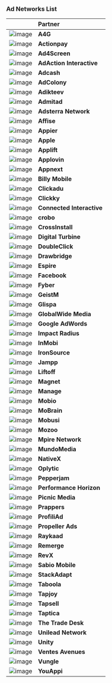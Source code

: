 ### Ad Networks List
|  | Partner |
| :---: | :--- | 
![image](https://cdn.branch.io/branch-assets/ad-partner-manager/a4g-logo-1493239709871.png) | **A4G**
![image](https://cdn.branch.io/branch-assets/ad-partner-manager/unnamed-1502390560857.png) | **Actionpay**
![image](https://cdn.branch.io/branch-assets/ad-partner-manager/ad4screen-1504724050417.png) | **Ad4Screen**
![image](https://cdn.branch.io/branch-assets/ad-partner-manager/aai_logo_med_trans_black-1509989746768.png) | **AdAction Interactive**
![image](https://cdn.branch.io/branch-assets/ad-partner-manager/origin_08da80a1e1be4275-1508530733424.png) | **Adcash**
![image](https://cdn.branch.io/branch-assets/ad-partner-manager/adcolony-1513204502834.png) | **AdColony**
![image](https://cdn.branch.io/branch-assets/ad-partner-manager/logo_adikteev-1513039903349.png) | **Adikteev**
![image](https://cdn.branch.io/branch-assets/ad-partner-manager/logo-admitad-1493136873359.png) | **Admitad**
![image](https://cdn.branch.io/branch-assets/ad-partner-manager/Adsterra-1508532651884.png) | **Adsterra Network**
![image](https://cdn.branch.io/branch-assets/ad-partner-manager/affisee-1513141472946.png) | **Affise**
![image](https://cdn.branch.io/branch-assets/ad-partner-manager/29291839342_73029de826_o-1496708152338.png) | **Appier**
![image](https://cdn.branch.io/branch-assets/ad-partner-manager/logo_searchAds-1506359721056.png) | **Apple**
![image](https://cdn.branch.io/branch-assets/ad-partner-manager/applift_lg-bdbcf02abab90b0343354dc04fb1ff42ac2b6a9e15c34aa7177e49a7ae7864d9-1509989161261.png) | **Applift**
![image](https://cdn.branch.io/branch-assets/ad-partner-manager/u3eoOtkBNGx7x4W6nKLQSQ-AppLovin_Logo_Blue_White_Rectangle_WEB-1492637758109.png) | **Applovin**
![image](https://cdn.branch.io/branch-assets/ad-partner-manager/mf7zfgvsypjglqnisyth-1492800692344.png) | **Appnext**
![image](https://cdn.branch.io/branch-assets/ad-partner-manager/logo_blue-1500940117780.png) | **Billy Mobile**
![image](https://cdn.branch.io/branch-assets/ad-partner-manager/cck-1508531144603.png) | **Clickadu**
![image](https://cdn.branch.io/branch-assets/ad-partner-manager/LogoClickky-1508351211926.png) | **Clickky**
![image](https://cdn.branch.io/branch-assets/ad-partner-manager/top-logo1-1500342833490.png) | **Connected Interactive**
![image](https://cdn.branch.io/branch-assets/ad-partner-manager/crobo-1500662980708.png) | **crobo**
![image](https://cdn.branch.io/branch-assets/ad-partner-manager/cross_install_logo-1493241188265.png) | **CrossInstall**
![image](https://cdn.branch.io/branch-assets/ad-partner-manager/169744LOGO-1493150262933.png) | **Digital Turbine**
![image](https://cdn.branch.io/branch-assets/ad-partner-manager/dc_newlogo-1513231189826.png) | **DoubleClick**
![image](https://cdn.branch.io/branch-assets/ad-partner-manager/Drawbridge_Logo_2015-1493243116881.png) | **Drawbridge**
![image](https://cdn.branch.io/branch-assets/ad-partner-manager/Espire-1513137347677.png) | **Espire**
![image](https://cdn.branch.io/branch-assets/ad-partner-manager/wordmark-1498695380173.png) | **Facebook**
![image](https://cdn.branch.io/branch-assets/ad-partner-manager/fyber-logo-1493132211689.png) | **Fyber**
![image](https://cdn.branch.io/branch-assets/ad-partner-manager/geistMBlackRedLogo-1498181264812.png) | **GeistM**
![image](https://cdn.branch.io/branch-assets/ad-partner-manager/logo-glispa@2x-1493323107286.png) | **Glispa**
![image](https://cdn.branch.io/branch-assets/ad-partner-manager/unnamed-1497567899553.png) | **GlobalWide Media**
![image](https://cdn.branch.io/branch-assets/ad-partner-manager/Adwords_logo-1492792697441.png) | **Google AdWords**
![image](https://cdn.branch.io/branch-assets/ad-partner-manager/impact-radius-logo-1493166999679.png) | **Impact Radius**
![image](https://cdn.branch.io/branch-assets/ad-partner-manager/logo-color-1492715152194.png) | **InMobi**
![image](https://cdn.branch.io/branch-assets/ad-partner-manager/101621-d00d811d71b53bd93856f5358489baca-1492635797381.png) | **IronSource**
![image](https://cdn.branch.io/branch-assets/ad-partner-manager/Jampp-1492638822951.png) | **Jampp**
![image](https://cdn.branch.io/branch-assets/ad-partner-manager/liftoff-logo-1492801474909.png) | **Liftoff**
![image](https://cdn.branch.io/branch-assets/ad-partner-manager/logo-1500342359816.png) | **Magnet**
![image](https://cdn.branch.io/branch-assets/ad-partner-manager/manage_logo_trans_300x75-1505160375494.png) | **Manage**
![image](https://cdn.branch.io/branch-assets/ad-partner-manager/mobio_logofooter1-1498863703378.png) | **Mobio**
![image](https://cdn.branch.io/branch-assets/ad-partner-manager/logo_mobrain_iso-1495753098283.png) | **MoBrain**
![image](https://cdn.branch.io/branch-assets/ad-partner-manager/687474703a2f2f6d6f62757369617070732e6769746875622e696f2f4d6f6275736953444b2d694f532f696d616765732f6d6f627573695f6c6f676f5f6e6567726f2e706e67-1493247352015.png) | **Mobusi**
![image](https://cdn.branch.io/branch-assets/ad-partner-manager/Mozoo-Performance-1492710482008-1498430203032.png) | **Mozoo**
![image](https://cdn.branch.io/branch-assets/ad-partner-manager/78e199f17cd2c80f31e430eec689-1493246692632.png) | **Mpire Network**
![image](https://cdn.branch.io/branch-assets/ad-partner-manager/0000014b-6f75-2b16-6984-3be17d5c7b30-1500341129317.png) | **MundoMedia**
![image](https://cdn.branch.io/branch-assets/ad-partner-manager/nativex-logo2-300x130-1493132886101.png) | **NativeX**
![image](https://cdn.branch.io/branch-assets/ad-partner-manager/logo-1498155298417.png) | **Oplytic**
![image](https://cdn.branch.io/branch-assets/ad-partner-manager/Pep_logo_red-1501274975350.png) | **Pepperjam**
![image](https://cdn.branch.io/branch-assets/ad-partner-manager/PH_LOGO-1493341199816.png) | **Performance Horizon**
![image](https://cdn.branch.io/branch-assets/ad-partner-manager/Picnic_Media-1513137425026.png) | **Picnic Media**
![image](https://cdn.branch.io/branch-assets/ad-partner-manager/links-logo-1508262751788.png) | **Prappers**
![image](https://cdn.branch.io/branch-assets/ad-partner-manager/logo-1494891385579.png) | **ProfiliAd**
![image](https://cdn.branch.io/branch-assets/ad-partner-manager/logo_propellerads32-1508798759717.png) | **Propeller Ads**
![image](https://cdn.branch.io/branch-assets/ad-partner-manager/Logo-2-1509402724378.png) | **Raykaad**
![image](https://cdn.branch.io/branch-assets/ad-partner-manager/vgfm8axwuhj2lcwybtzf-1492640396474.png) | **Remerge**
![image](https://cdn.branch.io/branch-assets/ad-partner-manager/logo-1493256528887.png) | **RevX**
![image](https://cdn.branch.io/branch-assets/ad-partner-manager/main_logo_compress-1509082296545.png) | **Sabio Mobile**
![image](https://cdn.branch.io/branch-assets/ad-partner-manager/8331ef7d-bfc8-4148-a118-50da0fc43f8f-1490739325404-1506381795896.png) | **StackAdapt**
![image](https://cdn.branch.io/branch-assets/ad-partner-manager/taboola_logo-new-large-1500341960275.png) | **Taboola**
![image](https://cdn.branch.io/branch-assets/ad-partner-manager/Tapjoy-acquires-5Rocks-1493129616390.png) | **Tapjoy**
![image](https://cdn.branch.io/branch-assets/ad-partner-manager/tapsell2-1503596508675.png) | **Tapsell**
![image](https://cdn.branch.io/branch-assets/ad-partner-manager/Taptica_Logo-1513204728443.png) | **Taptica**
![image](https://cdn.branch.io/branch-assets/ad-partner-manager/thetradedeskdmp-1502822492413.png) | **The Trade Desk**
![image](https://cdn.branch.io/branch-assets/ad-partner-manager/2-02-1498862779375.png) | **Unilead Network**
![image](https://cdn.branch.io/branch-assets/ad-partner-manager/unity-1493071825773.png) | **Unity**
![image](https://cdn.branch.io/branch-assets/ad-partner-manager/logo-1495753718180.png) | **Ventes Avenues**
![image](https://cdn.branch.io/branch-assets/ad-partner-manager/Vungle-Logo-Primary-Navy-Transparent-Padded-1493068923084.png) | **Vungle**
![image](https://cdn.branch.io/branch-assets/ad-partner-manager/youappi-1502235001895.png) | **YouAppi**
